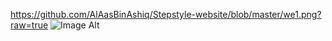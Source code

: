 https://github.com/AlAasBinAshiq/Stepstyle-website/blob/master/we1.png?raw=true
![Image Alt]((https://github.com/AlAasBinAshiq/Stepstyle-website/blob/master/we1.png?raw=true))
